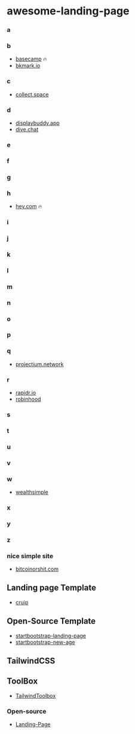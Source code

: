 # awesome-landing-page


### a
### b
- [basecamp](https://basecamp.com/) 🔥
- [bkmark.io](https://bkmark.io/)
### c
- [collect.space](https://collecta.space/)
### d
- [displaybuddy.app](https://displaybuddy.app/)
- [dive.chat](https://dive.chat/index.html)
### e
### f
### g
### h
- [hey.com](https://hey.com/) 🔥
### i
### j
### k
### l
### m
### n
### o
### p
### q
- [projectium.network](https://projectium.network/)
### r
- [rapidr.io](https://rapidr.io/)
- [robinhood](https://robinhood.com/us/en/)
### s
### t
### u
### v
### w
- [wealthsimple](https://www.wealthsimple.com/en-ca/)
### x
### y
### z

### nice simple site
- [bitcoinorshit.com](https://bitcoinorshit.com/)

## Landing page Template
- [cruip](https://cruip.com/)

## Open-Source Template
- [startbootstrap-landing-page](https://github.com/StartBootstrap/startbootstrap-landing-page)
- [startbootstrap-new-age](https://github.com/StartBootstrap/startbootstrap-new-age)

## TailwindCSS
## ToolBox
- [TailwindToolbox](https://www.tailwindtoolbox.com/)
### Open-source
- [Landing-Page](https://github.com/tailwindtoolbox/Landing-Page)
